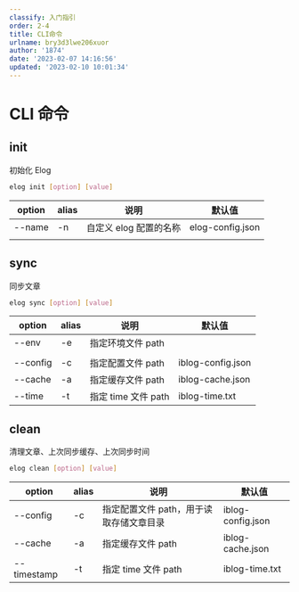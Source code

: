 ```yaml
---
classify: 入门指引
order: 2-4
title: CLI命令
urlname: bry3d3lwe206xuor
author: '1874'
date: '2023-02-07 14:16:56'
updated: '2023-02-10 10:01:34'
---
```

# CLI 命令

## init

初始化 Elog

```bash
elog init [option] [value]
```

| option | alias | 说明                   | 默认值           |
| ------ | ----- | ---------------------- | ---------------- |
| --name | -n    | 自定义 elog 配置的名称 | elog-config.json |
|        |       |                        |                  |

## sync

同步文章

```bash
elog sync [option] [value]
```

| option   | alias | 说明                | 默认值            |
| -------- | ----- | ------------------- | ----------------- |
| --env    | -e    | 指定环境文件 path   |
|  |
| --config | -c    | 指定配置文件 path   | iblog-config.json |
| --cache  | -a    | 指定缓存文件 path   | iblog-cache.json  |
| --time   | -t    | 指定 time 文件 path | iblog-time.txt    |

## clean

清理文章、上次同步缓存、上次同步时间

```bash
elog clean [option] [value]
```

| option      | alias | 说明                                    | 默认值            |
| ----------- | ----- | --------------------------------------- | ----------------- |
| --config    | -c    | 指定配置文件 path，用于读取存储文章目录 | iblog-config.json |
| --cache     | -a    | 指定缓存文件 path                       | iblog-cache.json  |
| --timestamp | -t    | 指定 time 文件 path                     | iblog-time.txt    |
